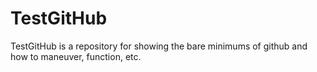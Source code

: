 # TestGitHub
TestGitHub is a repository for showing the bare minimums of github and how to maneuver, function, etc.
